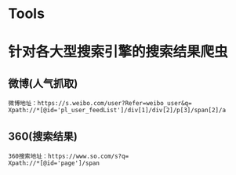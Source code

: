 # Tools
# 针对各大型搜索引擎的搜索结果爬虫 
## 微博(人气抓取)
    微博地址：https://s.weibo.com/user?Refer=weibo_user&q=
    Xpath://*[@id='pl_user_feedList']/div[1]/div[2]/p[3]/span[2]/a
## 360(搜索结果)
    360搜索地址：https://www.so.com/s?q=
    Xpath://*[@id='page']/span
